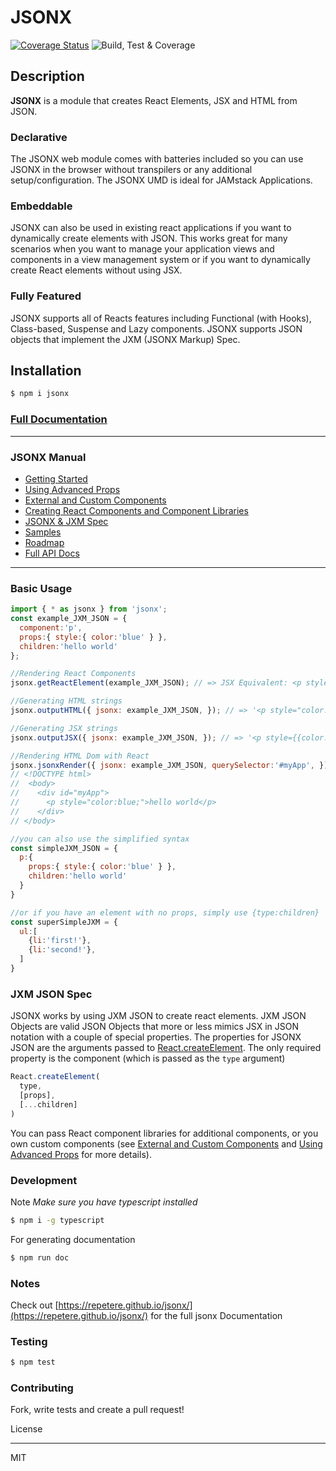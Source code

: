 # JSONX

[![Coverage Status](https://coveralls.io/repos/github/repetere/jsonx/badge.svg?branch=main)](https://coveralls.io/github/repetere/jsonx?branch=main) ![Build, Test & Coverage](https://github.com/repetere/jsonx/workflows/Build,%20Test%20&%20Coverage/badge.svg)

## Description

**JSONX** is a module that creates React Elements, JSX and HTML from JSON.

### Declarative

The JSONX web module comes with batteries included so you can use JSONX in the browser without transpilers or any additional setup/configuration. The JSONX UMD is ideal for JAMstack Applications.

### Embeddable

JSONX can also be used in existing react applications if you want to dynamically create elements with JSON. This works great for many scenarios when you want to manage your application views and components in a view management system or if you want to dynamically create React elements without using JSX.

### Fully Featured

JSONX supports all of Reacts features including Functional (with Hooks), Class-based, Suspense and Lazy components. JSONX supports JSON objects that implement the JXM (JSONX Markup) Spec.


## Installation

```sh
$ npm i jsonx
```

### [Full Documentation](https://repetere.github.io/jsonx/)


<link id="viewx-style-style-0" rel="stylesheet" type="text/css" href="https://unpkg.com/highlight.js@9.18.1/styles/darkula.css">

---
### JSONX Manual
 - [Getting Started](https://repetere.github.io/jsonx/manual/getting-started/index.html)
 - [Using Advanced Props](https://repetere.github.io/jsonx/manual/using-advanced-props/index.html)
 - [External and Custom Components](https://repetere.github.io/jsonx/manual/using-external-and-custom-components/index.html)
 - [Creating React Components and Component Libraries](https://repetere.github.io/jsonx/manual/creating-react-components-and-component-libraries/index.html)
 - [JSONX & JXM Spec](https://repetere.github.io/jsonx/manual/spec/index.html)
 - [Samples](https://repetere.github.io/jsonx/manual/samples/index.html)
 - [Roadmap](https://repetere.github.io/jsonx/manual/roadmap/index.html)
 - [Full API Docs](https://repetere.github.io/jsonx/)
---

### Basic Usage
```javascript
import { * as jsonx } from 'jsonx';
const example_JXM_JSON = {
  component:'p',
  props:{ style:{ color:'blue' } },
  children:'hello world'
};

//Rendering React Components
jsonx.getReactElement(example_JXM_JSON); // => JSX Equivalent: <p style={{color:'blue'}}>hello world</p>

//Generating HTML strings
jsonx.outputHTML({ jsonx: example_JXM_JSON, }); // => '<p style="color:blue;">hello world</p>'

//Generating JSX strings
jsonx.outputJSX({ jsonx: example_JXM_JSON, }); // => '<p style={{color:blue,}}>hello world</p>'

//Rendering HTML Dom with React
jsonx.jsonxRender({ jsonx: example_JXM_JSON, querySelector:'#myApp', });
// <!DOCTYPE html>
//  <body>
//    <div id="myApp">
//      <p style="color:blue;">hello world</p>
//    </div>
// </body>

//you can also use the simplified syntax
const simpleJXM_JSON = {
  p:{
    props:{ style:{ color:'blue' } },
    children:'hello world'
  }
}

//or if you have an element with no props, simply use {type:children}
const superSimpleJXM = {
  ul:[
    {li:'first!'},
    {li:'second!'},
  ]
}
```


### JXM JSON Spec

JSONX works by using JXM JSON to create react elements. JXM JSON Objects are valid JSON Objects that more or less mimics JSX in JSON notation with a couple of special properties. The properties for JSONX JSON are the arguments passed to [React.createElement](https://reactjs.org/docs/react-api.html#createelement). The only required property is the component (which is passed as the `type` argument)

```javascript
React.createElement(
  type,
  [props],
  [...children]
)
```

You can pass React component libraries for additional components, or you own custom components (see [External and Custom Components](https://repetere.github.io/jsonx/manual/using-external-and-custom-components/index.html)
 and [Using Advanced Props](https://repetere.github.io/jsonx/manual/using-advanced-props/index.html) for more details).


### Development

Note *Make sure you have typescript installed*

```sh
$ npm i -g typescript 
```

For generating documentation

```sh
$ npm run doc
```

### Notes

Check out [https://repetere.github.io/jsonx/](https://repetere.github.io/jsonx/) for the full jsonx Documentation

### Testing

```sh
$ npm test
```

### Contributing

Fork, write tests and create a pull request!

License

----

MIT